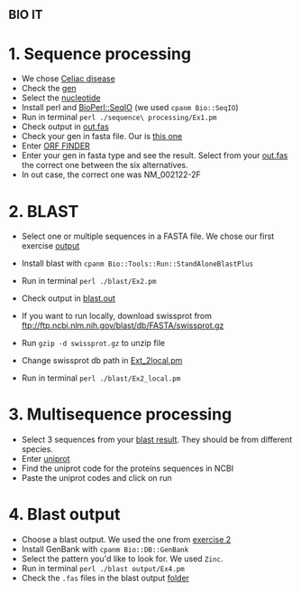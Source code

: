 ## BIO IT 

# 1. Sequence processing

- We chose [Celiac disease](https://www.omim.org/entry/212750?search=celiac&highlight=(celiac|coeliac))
- Check the [gen](https://www.ncbi.nlm.nih.gov/gene/3117/)
- Select the [nucleotide](https://www.ncbi.nlm.nih.gov/nuccore/1370507992)
- Install perl and [BioPerl::SeqIO](https://bioperl.org/howtos/Beginners_HOWTO.html) (we used `cpanm Bio::SeqIO`)
- Run in terminal `perl ./sequence\ processing/Ex1.pm`
- Check output in [out.fas](https://github.com/gonziesc/bioIt/blob/master/sequence%20processing/out.fas)
- Check your gen in fasta file. Our is [this one](https://www.ncbi.nlm.nih.gov/nuccore/XM_006715079.4?report=fasta)
- Enter [ORF FINDER](https://www.ncbi.nlm.nih.gov/orffinder/)
- Enter your gen in fasta type and see the result. Select from your [out.fas](https://github.com/gonziesc/bioIt/blob/master/sequence%20processing/out.fas) the correct one between the six alternatives.
- In out case, the correct one was NM_002122-2F

# 2. BLAST

- Select one or multiple sequences in a FASTA file. We chose our first exercise [output](https://github.com/gonziesc/bioIt/blob/master/sequence%20processing/out.fas)
- Install blast with `cpanm Bio::Tools::Run::StandAloneBlastPlus`
- Run in terminal `perl ./blast/Ex2.pm`
- Check output in [blast.out](https://github.com/gonziesc/bioIt/blob/master/blast/blast.out)

- If you want to run locally, download swissprot from ftp://ftp.ncbi.nlm.nih.gov/blast/db/FASTA/swissprot.gz
- Run `gzip -d swissprot.gz` to unzip file
- Change swissprot db path in [Ext_2local.pm](https://github.com/gonziesc/bioIt/blob/master/blast/Ex2_local.pm) 
- Run in terminal `perl ./blast/Ex2_local.pm`

# 3. Multisequence processing

- Select 3 sequences from your [blast result](https://github.com/gonziesc/bioIt/blob/master/blast/blast.out). They should be from different species.
- Enter [uniprot](https://www.uniprot.org/align)
- Find the uniprot code for the proteins sequences in NCBI
- Paste the uniprot codes and click on run

# 4. Blast output

- Choose a blast output. We used the one from [exercise 2](https://github.com/gonziesc/bioIt/blob/master/blast/blast.out)
- Install GenBank with `cpanm Bio::DB::GenBank`
- Select the pattern you'd like to look for. We used `Zinc`.
- Run in terminal `perl ./blast output/Ex4.pm`
- Check the `.fas` files in the blast output [folder](https://github.com/gonziesc/bioIt/blob/master/blast%20output)

